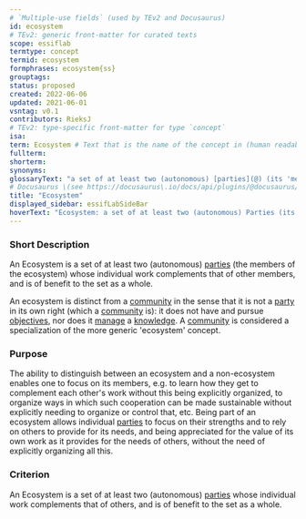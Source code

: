 ```yaml
---
# `Multiple-use fields` (used by TEv2 and Docusaurus)
id: ecosystem
# TEv2: generic front-matter for curated texts
scope: essiflab
termtype: concept
termid: ecosystem
formphrases: ecosystem{ss}
grouptags:
status: proposed
created: 2022-06-06
updated: 2021-06-01
vsntag: v0.1
contributors: RieksJ
# TEv2: type-specific front-matter for type `concept`
isa:
term: Ecosystem # Text that is the name of the concept in (human readable) texts.
fullterm:
shorterm:
synonyms:
glossaryText: "a set of at least two (autonomous) [parties](@) (its 'members') whose individual work complements that of other members, and is of benefit to the set as a whole."
# Docusaurus \(see https://docusaurus\.io/docs/api/plugins/@docusaurus/plugin-content-docs#markdown-front-matter\):
title: "Ecosystem"
displayed_sidebar: essifLabSideBar
hoverText: "Ecosystem: a set of at least two (autonomous) Parties (its 'members') whose individual work complements that of other members, and is of benefit to the set as a whole."
---
```


### Short Description
An Ecosystem is a set of at least two (autonomous) [parties](@) (the members of the ecosystem) whose individual work complements that of other members, and is of benefit to the set as a whole.

An ecosystem is distinct from a [community](@) in the sense that it is not a [party](@) in its own right (which a [community](@) is): it does not have and pursue [objectives](@), nor does it [manage](@) a [knowledge](@). A [community](@) is considered a specialization of the more generic 'ecosystem' concept.

### Purpose
The ability to distinguish between an ecosystem and a non-ecosystem enables one to focus on its members, e.g. to learn how they get to complement each other's work without this being explicitly organized, to organize ways in which such cooperation can be made sustainable without explicitly needing to organize or control that, etc. Being part of an ecosystem allows individual [parties](@) to focus on their strengths and to rely on others to provide for its needs, and being appreciated for the value of its own work as it provides for the needs of others, without the need of explicitly organizing all this.

### Criterion
An Ecosystem is a set of at least two (autonomous) [parties](@) whose individual work complements that of others, and is of benefit to the set as a whole.
